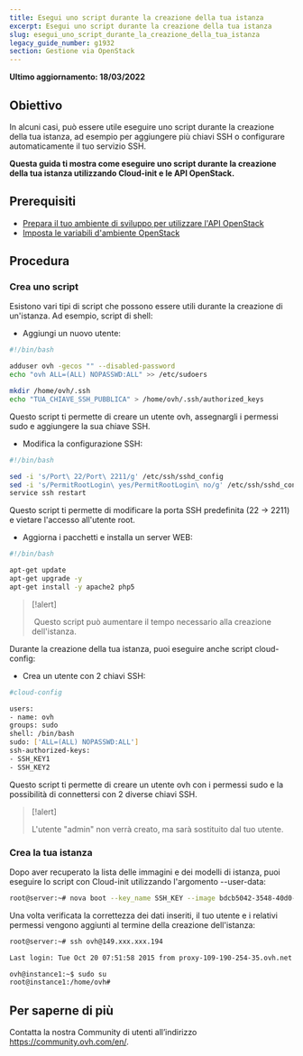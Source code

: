 ```yaml
---
title: Esegui uno script durante la creazione della tua istanza
excerpt: Esegui uno script durante la creazione della tua istanza
slug: esegui_uno_script_durante_la_creazione_della_tua_istanza
legacy_guide_number: g1932
section: Gestione via OpenStack
---
```


**Ultimo aggiornamento: 18/03/2022**

## Obiettivo

In alcuni casi, può essere utile eseguire uno script durante la creazione della tua istanza, ad esempio per aggiungere più chiavi SSH o configurare automaticamente il tuo servizio SSH.

**Questa guida ti mostra come eseguire uno script durante la creazione della tua istanza utilizzando Cloud-init e le API OpenStack.**


## Prerequisiti

- [Prepara il tuo ambiente di sviluppo per utilizzare l'API OpenStack](https://docs.ovh.com/it/public-cloud/prepare_the_environment_for_using_the_openstack_api/)
- [Imposta le variabili d'ambiente OpenStack](https://docs.ovh.com/it/public-cloud/set-openstack-environment-variables/)

## Procedura

### Crea uno script

Esistono vari tipi di script che possono essere utili durante la creazione di un'istanza. Ad esempio, script di shell:


- Aggiungi un nuovo utente:


```bash
#!/bin/bash

adduser ovh -gecos "" --disabled-password
echo "ovh ALL=(ALL) NOPASSWD:ALL" >> /etc/sudoers

mkdir /home/ovh/.ssh
echo "TUA_CHIAVE_SSH_PUBBLICA" > /home/ovh/.ssh/authorized_keys
```

Questo script ti permette di creare un utente ovh, assegnargli i permessi sudo e aggiungere la sua chiave SSH.


- Modifica la configurazione SSH:


```bash
#!/bin/bash

sed -i 's/Port\ 22/Port\ 2211/g' /etc/ssh/sshd_config
sed -i 's/PermitRootLogin\ yes/PermitRootLogin\ no/g' /etc/ssh/sshd_config
service ssh restart
```

Questo script ti permette di modificare la porta SSH predefinita (22 -> 2211) e vietare l'accesso all'utente root.


- Aggiorna i pacchetti e installa un server WEB:


```bash
#!/bin/bash

apt-get update
apt-get upgrade -y
apt-get install -y apache2 php5
```


> [!alert]
>
> Questo script può aumentare il tempo necessario alla creazione dell'istanza.
>

Durante la creazione della tua istanza, puoi eseguire anche script cloud-config:


- Crea un utente con 2 chiavi SSH:

```bash
#cloud-config

users:
- name: ovh
groups: sudo
shell: /bin/bash
sudo: ['ALL=(ALL) NOPASSWD:ALL']
ssh-authorized-keys:
- SSH_KEY1
- SSH_KEY2
```

Questo script ti permette di creare un utente ovh con i permessi sudo e la possibilità di connettersi con 2 diverse chiavi SSH.

> [!alert]
>
>L'utente "admin" non verrà creato, ma sarà sostituito dal tuo utente.
>


### Crea la tua istanza

Dopo aver recuperato la lista delle immagini e dei modelli di istanza, puoi eseguire lo script con Cloud-init utilizzando l'argomento --user-data:


```bash
root@server:~# nova boot --key_name SSH_KEY --image bdcb5042-3548-40d0-b06f-79551d3b4377 --flavor 98c1e679-5f2c-4069-b4da-4a4f7179b758 --user-data ./adduser.sh Instance1
```


Una volta verificata la correttezza dei dati inseriti, il tuo utente e i relativi permessi vengono aggiunti al termine della creazione dell'istanza:


```bash
root@server:~# ssh ovh@149.xxx.xxx.194

Last login: Tue Oct 20 07:51:58 2015 from proxy-109-190-254-35.ovh.net

ovh@instance1:~$ sudo su
root@instance1:/home/ovh#
```

## Per saperne di più
  
Contatta la nostra Community di utenti all’indirizzo <https://community.ovh.com/en/>.
